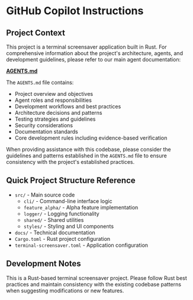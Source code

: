 # GitHub Copilot Instructions

## Project Context

This project is a terminal screensaver application built in Rust. For comprehensive information about the project's architecture, agents, and development guidelines, please refer to our main agent documentation:

**[AGENTS.md](../AGENTS.md)**

The `AGENTS.md` file contains:
- Project overview and objectives
- Agent roles and responsibilities
- Development workflows and best practices
- Architecture decisions and patterns
- Testing strategies and guidelines
- Security considerations
- Documentation standards
- Core development rules including evidence-based verification

When providing assistance with this codebase, please consider the guidelines and patterns established in the `AGENTS.md` file to ensure consistency with the project's established practices.

## Quick Project Structure Reference

- `src/` - Main source code
  - `cli/` - Command-line interface logic
  - `feature_alpha/` - Alpha feature implementation
  - `logger/` - Logging functionality
  - `shared/` - Shared utilities
  - `styles/` - Styling and UI components
- `docs/` - Technical documentation
- `Cargo.toml` - Rust project configuration
- `terminal-screensaver.toml` - Application configuration

## Development Notes

This is a Rust-based terminal screensaver project. Please follow Rust best practices and maintain consistency with the existing codebase patterns when suggesting modifications or new features.

